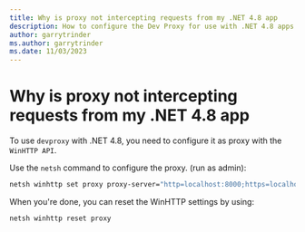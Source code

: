 ```yaml
---
title: Why is proxy not intercepting requests from my .NET 4.8 app
description: How to configure the Dev Proxy for use with .NET 4.8 apps
author: garrytrinder
ms.author: garrytrinder
ms.date: 11/03/2023
---
```


# Why is proxy not intercepting requests from my .NET 4.8 app

To use `devproxy` with .NET 4.8, you need to configure it as proxy with the `WinHTTP API`.

Use the `netsh` command to configure the proxy. (run as admin):

```sh
netsh winhttp set proxy proxy-server="http=localhost:8000;https=localhost:8000"
```

When you're done, you can reset the WinHTTP settings by using:

```sh
netsh winhttp reset proxy
```
